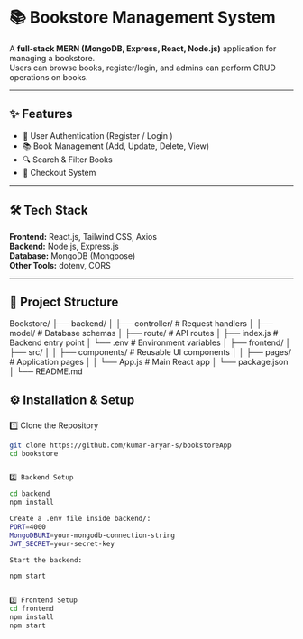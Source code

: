 
# 📚 Bookstore Management System

A **full-stack MERN (MongoDB, Express, React, Node.js)** application for managing a bookstore.  
Users can browse books, register/login, and admins can perform CRUD operations on books.

---

## ✨ Features
- 👤 User Authentication (Register / Login )  
- 📚 Book Management (Add, Update, Delete, View)  
- 🔍 Search & Filter Books  
- 🛒 Checkout System  

---

## 🛠️ Tech Stack
**Frontend:** React.js, Tailwind CSS, Axios  
**Backend:** Node.js, Express.js  
**Database:** MongoDB (Mongoose)  
**Other Tools:** dotenv, CORS  

---

## 📂 Project Structure

Bookstore/
├── backend/
│ ├── controller/ # Request handlers
│ ├── model/ # Database schemas
│ ├── route/ # API routes
│ ├── index.js # Backend entry point
│ └── .env # Environment variables
│
├── frontend/
│ ├── src/
│ │ ├── components/ # Reusable UI components
│ │ ├── pages/ # Application pages
│ │ └── App.js # Main React app
│ └── package.json
│
└── README.md

## ⚙️ Installation & Setup

### 
1️⃣ Clone the Repository
```bash
git clone https://github.com/kumar-aryan-s/bookstoreApp
cd bookstore


2️⃣ Backend Setup

cd backend
npm install

Create a .env file inside backend/:
PORT=4000
MongoDBURI=your-mongodb-connection-string
JWT_SECRET=your-secret-key

Start the backend:

npm start


3️⃣ Frontend Setup
cd frontend
npm install
npm start




